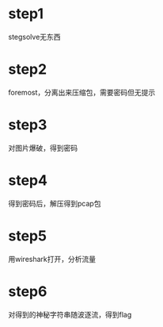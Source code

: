 # step1
stegsolve无东西
# step2
foremost，分离出来压缩包，需要密码但无提示
# step3
对图片爆破，得到密码
# step4
得到密码后，解压得到pcap包
# step5
用wireshark打开，分析流量
# step6
对得到的神秘字符串随波逐流，得到flag